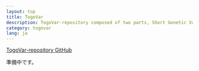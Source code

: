 ```yaml
---
layout: top
title: TogoVar
description: TogoVar-repository composed of two parts, Short Genetic Variation (TogoVar-repository-SNP) and Structural Variation (TogoVar-repository-SV).
category: togovar
lang: ja
---
```


[TogoVar-repository GitHub](https://github.com/ddbj/togovar)  

準備中です。